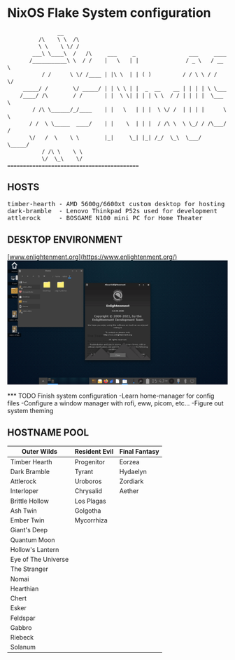 # NixOS Flake System configuration

                    __    
              /\    \ \  /\
              \ \    \ \/ /
            ___\ \____\  /   /\     ___     _                 ___     ____
           /___________\ \  / /    |   \   | |               / _ \   / __ \
               / /      \ \/ /____ | |\ \  | | ( )          / / \ \ / /  \/
         _____/ /        \/ _____/ | | \ \ | |  _  __    __ | | | | \ \___
        /____/ /\        / /       | |  \ \| | | | \ \  / / | | | |  \___ \
            / /\ \______/_/____    | |   \   | | |  \ \/ /  | | | |      \ \
           / /  \ \_____  ____/    | |    \  | | |  / /\ \  \ \_/ / /\___/ /
           \/   /  \    \ \        |_|     \_| |_| /_/  \_\  \___/  \_____/
               / /\ \    \ \
               \/  \_\    \/       ==========================================

## HOSTS

<pre>
timber-hearth - AMD 5600g/6600xt custom desktop for hosting and development
dark-bramble  - Lenovo Thinkpad P52s used for development
attlerock     - BOSGAME N100 mini PC for Home Theater
</pre>

## DESKTOP ENVIRONMENT
[www.enlightenment.org](https://www.enlightenment.org/)
![alt text](docs/images/image.png)


*** TODO Finish system configuration
-Learn home-manager for config files
-Configure a window manager with rofi, eww, picom, etc...
-Figure out system theming

## HOSTNAME POOL

|     Outer Wilds     | Resident Evil | Final Fantasy |
| ------------------- | ------------- | ------------- |
| Timber Hearth       | Progenitor    | Eorzea        |
| Dark Bramble        | Tyrant        | Hydaelyn      |
| Attlerock           | Uroboros      | Zordiark      |
| Interloper          | Chrysalid     | Aether        |
| Brittle Hollow      | Los Plagas    |               |
| Ash Twin            | Golgotha      |               |
| Ember Twin          | Mycorrhiza    |               |
| Giant's Deep        |               |               |
| Quantum Moon        |               |               |
| Hollow's Lantern    |               |               |
| Eye of The Universe |               |               |
| The Stranger        |               |               |
| Nomai               |               |               |
| Hearthian           |               |               |
| Chert               |               |               |
| Esker               |               |               |
| Feldspar            |               |               |
| Gabbro              |               |               |
| Riebeck             |               |               |
| Solanum             |               |               |